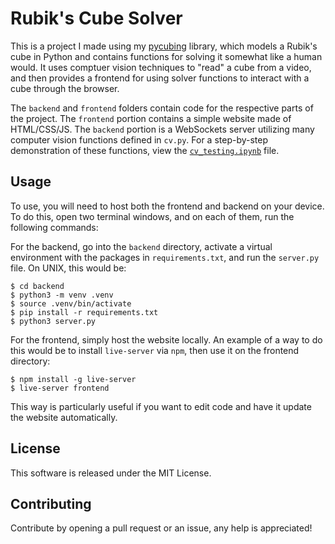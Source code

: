 # Rubik's Cube Solver

This is a project I made using my [pycubing](https://github.com/vivaansinghvi07/pycubing) library, which models a Rubik's cube in Python and contains functions for solving it somewhat like a human would. It uses comptuer vision techniques to "read" a cube from a video, and then provides a frontend for using solver functions to interact with a cube through the browser.

The `backend` and `frontend` folders contain code for the respective parts of the project. The `frontend` portion contains a simple website made of HTML/CSS/JS. The `backend` portion is a WebSockets server utilizing many computer vision functions defined in `cv.py`. For a step-by-step demonstration of these functions, view the [`cv_testing.ipynb`](https://github.com/vivaansinghvi07/rubix-cube-solver/blob/main/cv_testing.ipynb) file.

## Usage 

To use, you will need to host both the frontend and backend on your device. To do this, open two terminal windows, and on each of them, run the following commands:

For the backend, go into the `backend` directory, activate a virtual environment with the packages in `requirements.txt`, and run the `server.py` file. On UNIX, this would be: 

```
$ cd backend
$ python3 -m venv .venv
$ source .venv/bin/activate
$ pip install -r requirements.txt
$ python3 server.py 
```

For the frontend, simply host the website locally. An example of a way to do this would be to install `live-server` via `npm`, then use it on the frontend directory:

```
$ npm install -g live-server 
$ live-server frontend
```

This way is particularly useful if you want to edit code and have it update the website automatically.

## License

This software is released under the MIT License.

## Contributing

Contribute by opening a pull request or an issue, any help is appreciated!
